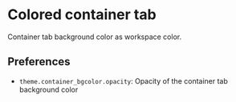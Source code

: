 # Colored container tab

Container tab background color as workspace color.

## Preferences

- `theme.container_bgcolor.opacity`: Opacity of the container tab background color

